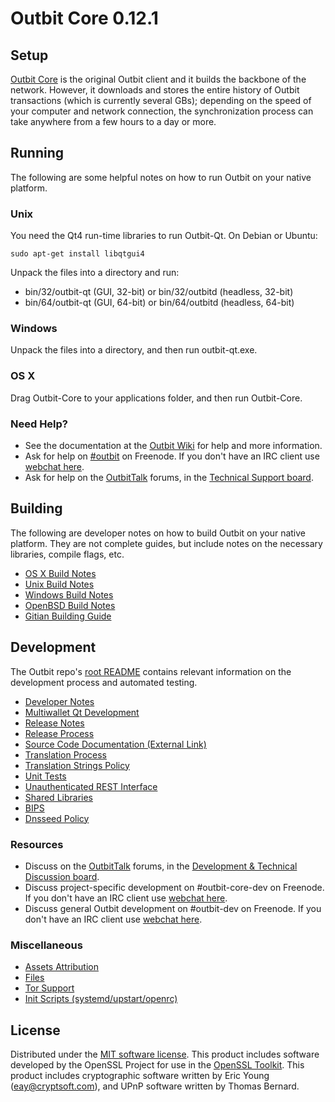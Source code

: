 Outbit Core 0.12.1
=====================

Setup
---------------------
[Outbit Core](http://outbit.org/en/download) is the original Outbit client and it builds the backbone of the network. However, it downloads and stores the entire history of Outbit transactions (which is currently several GBs); depending on the speed of your computer and network connection, the synchronization process can take anywhere from a few hours to a day or more.

Running
---------------------
The following are some helpful notes on how to run Outbit on your native platform.

### Unix

You need the Qt4 run-time libraries to run Outbit-Qt. On Debian or Ubuntu:

	sudo apt-get install libqtgui4

Unpack the files into a directory and run:

- bin/32/outbit-qt (GUI, 32-bit) or bin/32/outbitd (headless, 32-bit)
- bin/64/outbit-qt (GUI, 64-bit) or bin/64/outbitd (headless, 64-bit)



### Windows

Unpack the files into a directory, and then run outbit-qt.exe.

### OS X

Drag Outbit-Core to your applications folder, and then run Outbit-Core.

### Need Help?

* See the documentation at the [Outbit Wiki](https://en.outbit.it/wiki/Main_Page)
for help and more information.
* Ask for help on [#outbit](http://webchat.freenode.net?channels=outbit) on Freenode. If you don't have an IRC client use [webchat here](http://webchat.freenode.net?channels=outbit).
* Ask for help on the [OutbitTalk](https://outbittalk.org/) forums, in the [Technical Support board](https://outbittalk.org/index.php?board=4.0).

Building
---------------------
The following are developer notes on how to build Outbit on your native platform. They are not complete guides, but include notes on the necessary libraries, compile flags, etc.

- [OS X Build Notes](build-osx.md)
- [Unix Build Notes](build-unix.md)
- [Windows Build Notes](build-windows.md)
- [OpenBSD Build Notes](build-openbsd.md)
- [Gitian Building Guide](gitian-building.md)

Development
---------------------
The Outbit repo's [root README](/README.md) contains relevant information on the development process and automated testing.

- [Developer Notes](developer-notes.md)
- [Multiwallet Qt Development](multiwallet-qt.md)
- [Release Notes](release-notes.md)
- [Release Process](release-process.md)
- [Source Code Documentation (External Link)](https://dev.visucore.com/outbit/doxygen/)
- [Translation Process](translation_process.md)
- [Translation Strings Policy](translation_strings_policy.md)
- [Unit Tests](unit-tests.md)
- [Unauthenticated REST Interface](REST-interface.md)
- [Shared Libraries](shared-libraries.md)
- [BIPS](bips.md)
- [Dnsseed Policy](dnsseed-policy.md)

### Resources
* Discuss on the [OutbitTalk](https://outbittalk.org/) forums, in the [Development & Technical Discussion board](https://outbittalk.org/index.php?board=6.0).
* Discuss project-specific development on #outbit-core-dev on Freenode. If you don't have an IRC client use [webchat here](http://webchat.freenode.net/?channels=outbit-core-dev).
* Discuss general Outbit development on #outbit-dev on Freenode. If you don't have an IRC client use [webchat here](http://webchat.freenode.net/?channels=outbit-dev).

### Miscellaneous
- [Assets Attribution](assets-attribution.md)
- [Files](files.md)
- [Tor Support](tor.md)
- [Init Scripts (systemd/upstart/openrc)](init.md)

License
---------------------
Distributed under the [MIT software license](http://www.opensource.org/licenses/mit-license.php).
This product includes software developed by the OpenSSL Project for use in the [OpenSSL Toolkit](https://www.openssl.org/). This product includes
cryptographic software written by Eric Young ([eay@cryptsoft.com](mailto:eay@cryptsoft.com)), and UPnP software written by Thomas Bernard.
